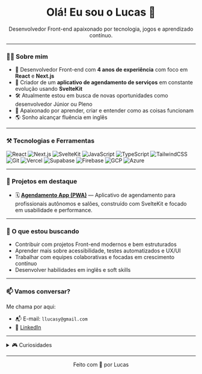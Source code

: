 <h1 align="center">Olá! Eu sou o Lucas 👋</h1>

<p align="center">
Desenvolvedor Front-end apaixonado por tecnologia, jogos e aprendizado contínuo.
</p>

---

### 👨‍💻 Sobre mim

- 🎯 Desenvolvedor Front-end com **4 anos de experiência** com foco em **React** e **Next.js**
- 🚀 Criador de um **aplicativo de agendamento de serviços** em constante evolução usando **SvelteKit**
- 🛠️ Atualmente estou em busca de novas oportunidades como desenvolvedor Júnior ou Pleno
- 🧠 Apaixonado por aprender, criar e entender como as coisas funcionam
- 🌎 Sonho alcançar fluência em inglês

---

### ⚒️ Tecnologias e Ferramentas

![React](https://img.shields.io/badge/-React-61DAFB?style=flat&logo=react&logoColor=white)
![Next.js](https://img.shields.io/badge/-Next.js-000?style=flat&logo=next.js)
![SvelteKit](https://img.shields.io/badge/-SvelteKit-FFF?style=flat&logo=svelte)
![JavaScript](https://img.shields.io/badge/-JavaScript-F7DF1E?style=flat&logo=javascript&logoColor=black)
![TypeScript](https://img.shields.io/badge/-TypeScript-3178C6?style=flat&logo=typescript)
![TailwindCSS](https://img.shields.io/badge/-TailwindCSS-38B2AC?style=flat&logo=tailwind-css)
![Git](https://img.shields.io/badge/-Git-F05032?style=flat&logo=git&logoColor=white)
![Vercel](https://img.shields.io/badge/-Vercel-000000?style=flat&logo=vercel)
![Supabase](https://img.shields.io/badge/-Supabase-FFF?style=flat&logo=supabase)
![Firebase](https://img.shields.io/badge/-Firebase-FFCA28?style=flat&logo=firebase&logoColor=black)
![GCP](https://img.shields.io/badge/-GCP-4285F4?style=flat&logo=google-cloud&logoColor=white)
![Azure](https://img.shields.io/badge/-Azure-0078D4?style=flat&logo=microsoft-azure&logoColor=white)

---

### 📌 Projetos em destaque

- 🗓️ **[Agendamento App (PWA)](https://agendamentoapp.com.br/)** — Aplicativo de agendamento para profissionais autônomos e salões, construído com SvelteKit e focado em usabilidade e performance.

---

### 🎯 O que estou buscando

- Contribuir com projetos Front-end modernos e bem estruturados
- Aprender mais sobre acessibilidade, testes automatizados e UX/UI
- Trabalhar com equipes colaborativas e focadas em crescimento contínuo
- Desenvolver habilidades em inglês e soft skills

---

### 📫 Vamos conversar?

Me chama por aqui:
- 📬 E-mail: `llucasy@gmail.com`
- 💼 [LinkedIn](https://www.linkedin.com/in/llucasy/)

---

<details>
<summary>🎮 Curiosidades</summary>

- 🧠 Tenho interesse por psicologia, filosofia e produtividade pessoal
- 🎵 Toco teclado e flauta doce nas horas vagas

</details>

---

<p align="center">
Feito com 💟 por Lucas
</p>
